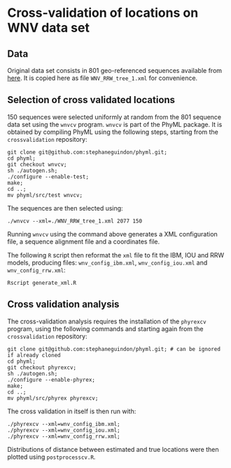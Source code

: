 
# Cross-validation of locations on WNV data set

## Data

Original data set consists in 801 geo-referenced sequences available from [here](https://github.com/sdellicour/wnv_north_america/blob/master/Scripts_%26_data/Continuous_phylogeographic_analyses/WNV_RRW_tree_1.xml).
It is copied here as file `WNV_RRW_tree_1.xml` for convenience.

## Selection of cross validated locations

150 sequences were selected uniformly at random from the 801 sequence data set using the `wnvcv` program.
`wnvcv` is part of the PhyML package. It is obtained by compiling PhyML using the following steps,
starting from the `crossvalidation` repository:

```
git clone git@github.com:stephaneguindon/phyml.git;
cd phyml;
git checkout wnvcv;
sh ./autogen.sh;
./configure --enable-test;
make;
cd ..;
mv phyml/src/test wnvcv;
```
The sequences are then selected using:
```
./wnvcv --xml=./WNV_RRW_tree_1.xml 2077 150
```

Running `wnvcv` using the command above generates a XML configuration file,
a sequence alignment file and a coordinates file.

The following `R` script then reformat the `xml` file to fit the IBM, IOU and RRW
models, producing files: `wnv_config_ibm.xml`, `wnv_config_iou.xml` and `wnv_config_rrw.xml`:
```
Rscript generate_xml.R
```

## Cross validation analysis

The cross-validation analysis requires the installation of the `phyrexcv` program,
using the following commands and starting again from the `crossvalidation` repository:

```
git clone git@github.com:stephaneguindon/phyml.git; # can be ignored if already cloned
cd phyml;
git checkout phyrexcv;
sh ./autogen.sh;
./configure --enable-phyrex;
make;
cd ..;
mv phyml/src/phyrex phyrexcv;
```

The cross validation in itself is then run with:
```
./phyrexcv --xml=wnv_config_ibm.xml;
./phyrexcv --xml=wnv_config_iou.xml;
./phyrexcv --xml=wnv_config_rrw.xml;
```

Distributions of distance between estimated and true locations were then plotted using `postprocesscv.R`.

